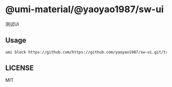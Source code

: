 # @umi-material/@yaoyao1987/sw-ui

测试UI

## Usage

```sh
umi block https://github.com/https://github.com/yaoyao1987/sw-ui.git/tree/master/@yaoyao1987/sw-ui
```

## LICENSE

MIT
